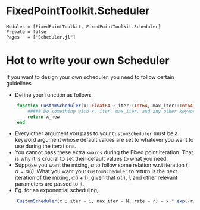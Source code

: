 # FixedPointToolkit.Scheduler

```@autodocs
Modules = [FixedPointToolkit, FixedPointToolkit.Scheduler]
Private = false
Pages   = ["Scheduler.jl"]
```

# Hot to write your own Scheduler
If you want to design your own scheduler, you need to follow certain guidelines
* Define your function as follows
```julia
    function CustomScheduler(x::Float64 ; iter::Int64, max_iter::Int64, kwargs...)
        ##### Do something with x, iter, max_iter, and any other keyword argument in kwargs
        return x_new
    end
```
* Every other argument you pass to your `CustomScheduler` must be a keyword argument whose default values are set to whatever you want to use during the iterations. 
* You cannot pass these extra `kwargs` during the Fixed point iteration. That is why it is crucial to set their default values to what you need.
* Suppose you want the mixing, $\alpha$ to follow some relation w.r.t iteration $i$, $\alpha = \alpha(i)$. What you want your `CustomScheduler` to return is the next iteration of the mixing, $\alpha(i+1)$, given that $\alpha(i)$, $i$, and other relevant parameters are passed to it. 
* Eg. for an exponential scheduling, 
```julia
    CustomScheduler(x ; iter = i, max_iter = N, rate = r) = x * exp(-r/N)
```

